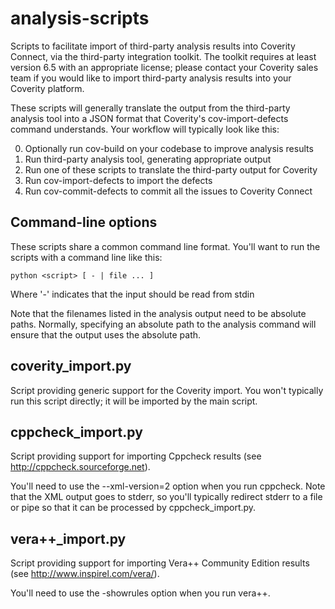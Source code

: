 analysis-scripts
================

Scripts to facilitate import of third-party analysis results into Coverity
Connect, via the third-party integration toolkit.  The toolkit requires at
least version 6.5 with an appropriate license; please contact your Coverity
sales team if you would like to import third-party analysis results into your
Coverity platform.

These scripts will generally translate the output from the third-party
analysis tool into a JSON format that Coverity's cov-import-defects command
understands.  Your workflow will typically look like this:

0. Optionally run cov-build on your codebase to improve analysis results
1. Run third-party analysis tool, generating appropriate output
2. Run one of these scripts to translate the third-party output for Coverity
3. Run cov-import-defects to import the defects
4. Run cov-commit-defects to commit all the issues to Coverity Connect

Command-line options
--------------------
These scripts share a common command line format.  You'll want to run the
scripts with a command line like this:

    python <script> [ - | file ... ]

Where '-' indicates that the input should be read from stdin

Note that the filenames listed in the analysis output need to be absolute
paths.  Normally, specifying an absolute path to the analysis command will
ensure that the output uses the absolute path.

coverity_import.py
------------------
Script providing generic support for the Coverity import.  You won't typically
run this script directly; it will be imported by the main script.

cppcheck_import.py
------------------
Script providing support for importing Cppcheck results (see
http://cppcheck.sourceforge.net).

You'll need to use the --xml-version=2 option when you run cppcheck.  Note
that the XML output goes to stderr, so you'll typically redirect stderr to a
file or pipe so that it can be processed by cppcheck_import.py.

vera++_import.py
------------------
Script providing support for importing Vera++ Community Edition results (see
http://www.inspirel.com/vera/).

You'll need to use the -showrules option when you run vera++.

